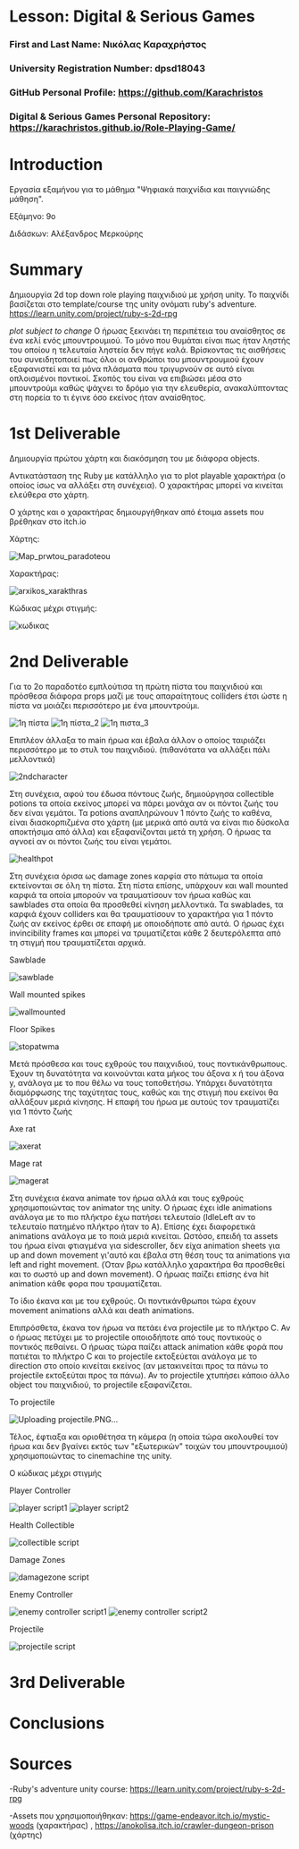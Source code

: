 ﻿# Lesson: Digital & Serious Games

### First and Last Name: Νικόλας Καραχρήστος	
### University Registration Number: dpsd18043
### GitHub Personal Profile: https://github.com/Karachristos
### Digital & Serious Games Personal Repository: https://karachristos.github.io/Role-Playing-Game/

# Introduction

Εργασία εξαμήνου για το μάθημα "Ψηφιακά παιχνίδια και παιγνιώδης μάθηση".

Εξάμηνο: 9o

Διδάσκων: Αλέξανδρος Μερκούρης

# Summary

Δημιουργία 2d top down role playing παιχνιδιού με χρήση unity.
Το παιχνίδι βασίζεται στο template/course της unity ονόματι ruby's adventure. 
https://learn.unity.com/project/ruby-s-2d-rpg

*plot subject to change*
Ο ήρωας ξεκινάει τη περιπέτεια του αναίσθητος σε ένα κελί ενός μπουντρουμιού. 
Το μόνο που θυμάται είναι πως ήταν ληστής του οποίου η τελευταία ληστεία δεν πήγε καλά.
Βρίσκοντας τις αισθήσεις του συνειδητοποιεί πως όλοι οι ανθρώποι του μπουντρουμιού έχουν εξαφανιστεί και τα μόνα πλάσματα που τριγυρνούν σε αυτό είναι οπλοισμένοι ποντικοί.
Σκοπός του είναι να επιβιώσει μέσα στο μπουντρούμι καθώς ψάχνει το δρόμο για την ελευθερία,
ανακαλύπτοντας στη πορεία το τι έγινε όσο εκείνος ήταν αναίσθητος.


# 1st Deliverable

Δημιουργία πρώτου χάρτη και διακόσμηση του με διάφορα objects.

Aντικατάσταση της Ruby με κατάλληλο για το plot playable χαρακτήρα (ο οποίος ίσως να αλλάξει στη συνέχεια).
Ο χαρακτήρας μπορεί να κινείται ελεύθερα στο χάρτη.

Ο χάρτης και ο χαρακτήρας δημιουργήθηκαν από έτοιμα assets που βρέθηκαν στο itch.io

Χάρτης:

![Map_prwtou_paradoteou](https://user-images.githubusercontent.com/117390085/202004835-0b1cd3f7-e13b-40c4-bbb4-fa46b7e80bd8.PNG)

Χαρακτήρας:

![arxikos_xarakthras](https://user-images.githubusercontent.com/117390085/201998603-7827f72a-c708-4c89-b0f9-f7e46d007f68.PNG)

Κώδικας μέχρι στιγμής:

![κωδικας](https://user-images.githubusercontent.com/117390085/201998691-1f23b24b-24e1-4300-84b4-d2b9ff1b4b77.PNG)

# 2nd Deliverable
 
 Για το 2ο παραδοτέο εμπλούτισα τη πρώτη πίστα του παιχνιδιού και πρόσθεσα διάφορα props μαζί με τους απαραίτητους colliders έτσι ώστε η πίστα να μοιάζει περισσότερο με ένα μπουντρούμι.
 
 
 ![1η πίστα](https://user-images.githubusercontent.com/117390085/207917856-d11b4944-9a8c-433e-a497-21c8a3e8174a.PNG)
 ![1η πίστα_2](https://user-images.githubusercontent.com/117390085/207917893-3590986f-d633-4ff0-ae80-41c2e5138ee2.PNG)
 ![1η πιστα_3](https://user-images.githubusercontent.com/117390085/207917903-1b72ea02-d9e1-463f-b677-8d2c5c0f94df.PNG)
 
 
 Επιπλέον άλλαξα το main ήρωα και έβαλα άλλον ο οποίος ταιριάζει περισσότερο με το στυλ του παιχνιδιού.
 (πιθανότατα να αλλάξει πάλι μελλοντικά)
 
 
 ![2ndcharacter](https://user-images.githubusercontent.com/117390085/207928350-60f3dc99-4f96-479f-8b5e-33e970275796.PNG)

 
 
 Στη συνέχεια, αφού του έδωσα πόντους ζωής, δημιούργησα collectible potions τα οποία εκείνος μπορεί να πάρει μονάχα αν οι πόντοι ζωής του δεν είναι γεμάτοι.
 Τα potions αναπληρώνουν 1 πόντο ζωής το καθένα, είναι διασκορπιζμένα στο χάρτη (με μερικά από αυτά να είναι πιο δύσκολα αποκτήσιμα από άλλα) και εξαφανίζονται μετά τη χρήση. Ο ήρωας τα αγνοεί αν οι πόντοι ζωής του είναι γεμάτοι.
 
![healthpot](https://user-images.githubusercontent.com/117390085/207926673-2ad6a514-42b9-4e5e-9286-0bb66e0c4782.PNG)


Στη συνέχεια όρισα ως damage zones καρφία στο πάτωμα τα οποία εκτείνονται σε όλη τη πίστα. Στη πίστα επίσης, υπάρχουν και wall mounted καρφιά τα οποία μπορούν να τραυματίσουν τον ήρωα καθώς και sawblades στα οποία θα προσθεθεί κίνηση μελλοντικά.
Τα swablades, τα καρφιά έχουν colliders και θα τραυματίσουν το χαρακτήρα για 1 πόντο ζωής αν εκείνος έρθει σε επαφή με οποιοδήποτε από αυτά. Ο ήρωας έχει invincibility frames και μπορεί να τρυματίζεται κάθε 2 δευτερόλεπτα από τη στιγμή που τραυματίζεται αρχικά. 

Sawblade

![sawblade](https://user-images.githubusercontent.com/117390085/207930857-65912576-40ab-4623-b81c-83ff0ae5c077.PNG)

Wall mounted spikes

![wallmounted](https://user-images.githubusercontent.com/117390085/207930922-f63ace40-83a0-4584-a0ed-43abe2231fb8.PNG)

Floor Spikes

![stopatwma](https://user-images.githubusercontent.com/117390085/207930963-297611a5-96b6-4fa1-acb1-4ba8c71a4043.PNG)


Μετά πρόσθεσα και τους εχθρούς του παιχνιδιού, τους ποντικάνθρωπους. Έχουν τη δυνατότητα να κοινούνται κατα μήκος του άξονα x ή του άξονα y, ανάλογα με το που θέλω να τους τοποθετήσω. Υπάρχει δυνατότητα διαμόρφωσης της ταχύτητας τους, καθώς και της στιγμή που εκείνοι θα αλλάξουν μεριά κίνησης. Η επαφή του ήρωα με αυτούς τoν τραυματίζει για 1 πόντο ζωής

Axe rat

![axerat](https://user-images.githubusercontent.com/117390085/207932871-87e1e26d-9d62-4766-941a-86ae7f55c1d9.PNG)

Mage rat

![magerat](https://user-images.githubusercontent.com/117390085/207932897-0bd3e2f7-c7e2-4b47-9040-590884280977.PNG)


Στη συνέχεια έκανα animate τον ήρωα αλλά και τους εχθρούς χρησιμοποιώντας τον animator της unity. Ο ήρωας έχει idle animations ανάλογα με το πιο πλήκτρο έχω πατήσει τελευταίο (IdleLeft αν το τελευταίο πατημένο πλήκτρο ήταν το A). Επίσης έχει διαφορετικά animations ανάλογα με το ποιά μεριά κινείται. Ωστόσο, επειδή τα assets του ήρωα είναι φτιαγμένα για sidescroller, δεν είχα animation sheets για up and down movement γι'αυτό και έβαλα στη θέση τους τα animations για left and right movement. (Όταν βρω κατάλληλο χαρακτήρα θα προσθεθεί και το σωστό up and down movement). O ήρωας παίζει επίσης ένα hit animation κάθε φορα που τραυματίζεται.

Το ίδιο έκανα και με του εχθρούς. Οι ποντικάνθρωποι τώρα έχουν movement animations αλλά και death animations.


Επιπρόσθετα, έκανα τον ήρωα να πετάει ένα projectile με το πλήκτρο C. Αν ο ήρωας πετύχει με το projectile οποιοδήποτε από τους ποντικούς ο ποντικός πεθαίνει.
Ο ήρωας τώρα παίζει attack animation κάθε φορά που πατιέται το πλήκτρο C και το projectile εκτοξεύεται ανάλογα με το direction στο οποίο κινείται εκείνος (αν μετακινείται προς τα πάνω το projectile εκτοξεύται προς τα πάνω). Αν το projectile χτυπήσει κάποιο άλλο object του παιχνιδιού, το projectile εξαφανίζεται.

Το projectile 

![Uploading projectile.PNG…]()

Τέλος, έφτιαξα και οριοθέτησα τη κάμερα (η οποία τώρα ακολουθεί τον ήρωα και δεν βγαίνει εκτός των "εξωτερικών" τοιχών του μπουντρουμιού) χρησιμοποιώντας το cinemachine της unity.

Ο κώδικας μέχρι στιγμής 

Player Controller

![player script1](https://user-images.githubusercontent.com/117390085/207944381-25129d18-b9a0-4a7b-8b95-b2a52f2a674b.PNG)
![player script2](https://user-images.githubusercontent.com/117390085/207944391-dba50ede-60e6-45a9-9873-a68a27db0c82.PNG)

Health Collectible

![collectible script](https://user-images.githubusercontent.com/117390085/207944441-103bb121-7f9c-40a2-8d1b-4274e8361c97.PNG)

Damage Zones

![damagezone script](https://user-images.githubusercontent.com/117390085/207944491-9ffdfb46-48ae-429e-b765-62db415734c7.PNG)

Enemy Controller

![enemy controller script1](https://user-images.githubusercontent.com/117390085/207944548-14f636c5-5ab4-465c-9740-8f776c364212.PNG)
![enemy controller script2](https://user-images.githubusercontent.com/117390085/207944562-140ff329-ab55-4619-a4b2-5b094a283be4.PNG)

Projectile

![projectile script](https://user-images.githubusercontent.com/117390085/207944610-cabfa29d-3c1a-41db-99fb-c28665da247c.PNG)


# 3rd Deliverable 



# Conclusions


# Sources
-Ruby's adventure unity course: https://learn.unity.com/project/ruby-s-2d-rpg 

-Assets που χρησιμοποιήθηκαν: https://game-endeavor.itch.io/mystic-woods (χαρακτήρας) , https://anokolisa.itch.io/crawler-dungeon-prison (χάρτης)
